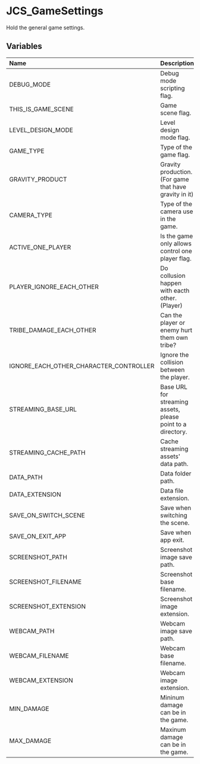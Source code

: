 # JCS_GameSettings

Hold the general game settings.

## Variables

| Name | Description |
|:---|:---|
| DEBUG_MODE | Debug mode scripting flag. |
| THIS_IS_GAME_SCENE | Game scene flag. |
| LEVEL_DESIGN_MODE | Level design mode flag. |
| GAME_TYPE | Type of the game flag. |
| GRAVITY_PRODUCT | Gravity production. (For game that have gravity in it) |
| CAMERA_TYPE | Type of the camera use in the game. |
| ACTIVE_ONE_PLAYER | Is the game only allows control one player flag. |
| PLAYER_IGNORE_EACH_OTHER | Do collusion happen with eacth other. (Player) |
| TRIBE_DAMAGE_EACH_OTHER | Can the player or enemy hurt them own tribe? |
| IGNORE_EACH_OTHER_CHARACTER_CONTROLLER | Ignore the collision between the player. |
| STREAMING_BASE_URL | Base URL for streaming assets, please point to a directory. |
| STREAMING_CACHE_PATH | Cache streaming assets' data path. |
| DATA_PATH | Data folder path. |
| DATA_EXTENSION | Data file extension. |
| SAVE_ON_SWITCH_SCENE | Save when switching the scene. |
| SAVE_ON_EXIT_APP | Save when app exit. |
| SCREENSHOT_PATH | Screenshot image save path. |
| SCREENSHOT_FILENAME | Screenshot base filename. |
| SCREENSHOT_EXTENSION | Screenshot image extension. |
| WEBCAM_PATH | Webcam image save path. |
| WEBCAM_FILENAME | Webcam base filename. |
| WEBCAM_EXTENSION | Webcam image extension. |
| MIN_DAMAGE | Mininum damage can be in the game. |
| MAX_DAMAGE | Maxinum damage can be in the game. |
